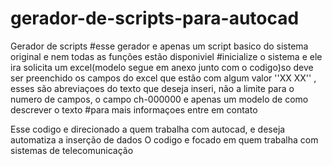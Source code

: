 # gerador-de-scripts-para-autocad
Gerador de scripts
#esse gerador e apenas um script basico do sistema original e nem todas as funções estão disponiviel
#inicialize o sistema e ele ira solicita um excel(modelo segue em anexo junto com o codigo)so deve ser preenchido os campos do excel que estão com algum valor ''XX XX'' , esses são abreviaçoes do texto que deseja inseri, não a limite para o numero de campos, o campo ch-000000 e apenas um modelo de como descrever o texto
#para mais informaçoes entre em contato

Esse codigo e direcionado a quem trabalha com autocad, e deseja automatiza a inserção de dados
O codigo e focado em quem trabalha com sistemas de telecomunicação
